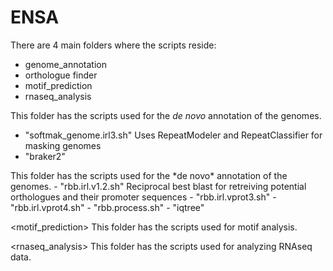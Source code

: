 # ENSA

<This repository contains the scripts used for the ENSA project.>

There are 4 main folders where the scripts reside: 
- genome_annotation
- orthologue finder
- motif_prediction
- rnaseq_analysis

<Genome annotation>

This folder has the scripts used for the *de novo* annotation of the genomes. 
- "softmak_genome.irl3.sh" Uses RepeatModeler and RepeatClassifier for masking genomes
- "braker2"

<orthologue finder>
This folder has the scripts used for the *de novo* annotation of the genomes. 
- "rbb.irl.v1.2.sh" Reciprocal best blast for retreiving potential orthologues and their promoter sequences
- "rbb.irl.vprot3.sh"
- "rbb.irl.vprot4.sh"
- "rbb.process.sh"
- "iqtree"

<motif_prediction> 
This folder has the scripts used for motif analysis. 

<rnaseq_analysis> 
This folder has the scripts used for analyzing RNAseq data. 
